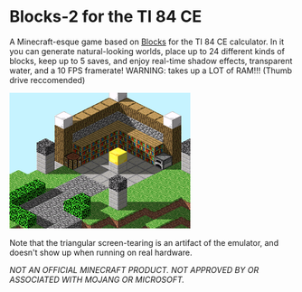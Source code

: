 # Blocks-2 for the TI 84 CE

A Minecraft-esque game based on [Blocks](https://github.com/TheScienceElf/Blocks-TI-84) for the TI 84 CE calculator. In it you can generate natural-looking worlds, place up to 24 different kinds of blocks, keep up to 5 saves, and enjoy real-time shadow effects, transparent water, and a 10 FPS framerate!
WARNING: takes up a LOT of RAM!!! (Thumb drive reccomended)

![Screenshot](Screenshot.png)

Note that the triangular screen-tearing
is an artifact of the emulator, and doesn't show up when running on real hardware.

*NOT AN OFFICIAL MINECRAFT PRODUCT. NOT APPROVED BY OR ASSOCIATED WITH MOJANG OR MICROSOFT.* 
